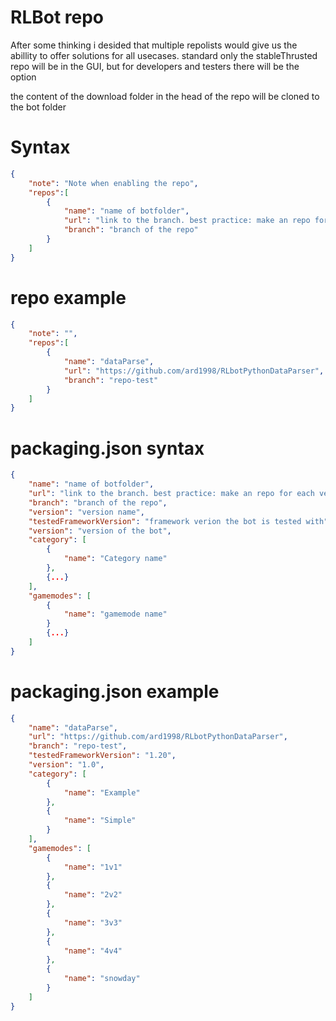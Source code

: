 # RLBot repo

After some thinking i desided that multiple repolists would give us the abillity to offer solutions for all usecases. standard only the stableThrusted repo will be in the GUI, but for developers and testers there will be the option

the content of the download folder in the head of the repo will be cloned to the bot folder

# Syntax
```json
{
	"note": "Note when enabling the repo",
	"repos":[
		{
			"name": "name of botfolder",
			"url": "link to the branch. best practice: make an repo for each version",
			"branch": "branch of the repo"
		}
	]
}
```

# repo example
```json
{
	"note": "",
	"repos":[
		{
			"name": "dataParse",
			"url": "https://github.com/ard1998/RLbotPythonDataParser",
			"branch": "repo-test"
		}
	]
}
```

# packaging.json syntax
```json
{
	"name": "name of botfolder",
	"url": "link to the branch. best practice: make an repo for each version",
	"branch": "branch of the repo",
	"version": "version name",
	"testedFrameworkVersion": "framework verion the bot is tested with",
	"version": "version of the bot",
	"category": [
		{
			"name": "Category name"
		},
		{...}
	],
	"gamemodes": [
		{
			"name": "gamemode name"
		}
		{...}
	] 
}
```


# packaging.json example
```json
{
	"name": "dataParse",
	"url": "https://github.com/ard1998/RLbotPythonDataParser",
	"branch": "repo-test",
	"testedFrameworkVersion": "1.20",
	"version": "1.0",
	"category": [
		{
			"name": "Example"
		},
		{
			"name": "Simple"
		}
	],
	"gamemodes": [
		{
			"name": "1v1"
		},
		{
			"name": "2v2"
		},
		{
			"name": "3v3"
		},
		{
			"name": "4v4"
		},
		{
			"name": "snowday"
		}
	] 
}
```

